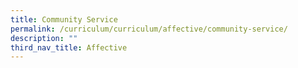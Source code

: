 ```yaml
---
title: Community Service
permalink: /curriculum/curriculum/affective/community-service/
description: ""
third_nav_title: Affective
---
```

